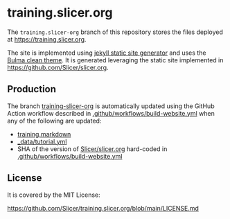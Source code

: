 # training.slicer.org

The `training.slicer-org` branch of this repository stores the files deployed at https://training.slicer.org.

The site is implemented using [jekyll static site generator](https://jekyllrb.com/) and uses the [Bulma clean theme](https://github.com/chrisrhymes/bulma-clean-theme).
It is generated leveraging the static site implemented in https://github.com/Slicer/slicer.org.

## Production

The branch [training-slicer-org][branch-training-slicer-org]  is automatically updated using the GitHub Action workflow
described in [.github/workflows/build-website.yml][file-build-website-yml] when any of the following are updated:
* [training.markdown][file-training-markdown]
* [_data/tutorial.yml][file-tutorial-yml]
* SHA of the version of [Slicer/slicer.org][github-slicer-org] hard-coded in [.github/workflows/build-website.yml][file-build-website-yml]

[branch-training-slicer-org]: https://github.com/Slicer/slicer.org/tree/training-slicer-org
[file-build-website-yml]: https://github.com/Slicer/training.slicer.org/blob/main/.github/workflows/build-website.yml
[file-training-markdown]: https://github.com/Slicer/training.slicer.org/blob/main/training.markdown
[file-tutorial-yml]: https://github.com/Slicer/training.slicer.org/blob/main/_data/tutorial.yml
[github-slicer-org]: https://github.com/Slicer/slicer.org

## License

It is covered by the MIT License:

https://github.com/Slicer/training.slicer.org/blob/main/LICENSE.md
